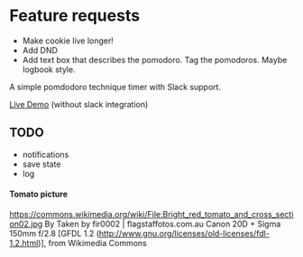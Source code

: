 # Feature requests

* Make cookie live longer!
* Add DND
* Add text box that describes the pomodoro. Tag the pomodoros. Maybe logbook style.

A simple pomdodoro technique timer with Slack support.

[Live Demo](http://smatting.github.io/pomodoro/) (without slack integration)


## TODO
* notifications
* save state
* log

#### Tomato picture

https://commons.wikimedia.org/wiki/File:Bright_red_tomato_and_cross_section02.jpg
By Taken by fir0002 | flagstaffotos.com.au Canon 20D + Sigma 150mm f/2.8 [GFDL 1.2 (http://www.gnu.org/licenses/old-licenses/fdl-1.2.html)], from Wikimedia Commons
